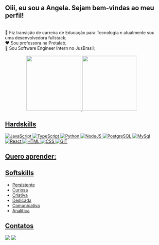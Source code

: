 ## Oiii, eu sou a Angela. Sejam bem-vindas ao meu perfil! 
<br>
<div>
💼 Fiz transição de carreira de Educação para Tecnologia e atualmente sou uma desenvolvedora fullstack;
</br>
❤️ Sou professora na Pretalab;
</br>  
💙 Sou Software Engineer Intern no JusBrasil;
</br>  

</div>
</br>  
<div align="center">
  <a href="https://github.com/alopo2">
  <img height="180em" src="https://github-readme-stats.vercel.app/api?username=alopo2&show_icons=true&theme=highcontrast&include_all_commits=true&count_private=true"/>
  <img height="180em" src="https://github-readme-stats.vercel.app/api/top-langs/?username=alopo2&layout=compact&langs_count=7&theme=highcontrast"/>
</div>

## Hardskills <br>

![JavaScript](https://img.shields.io/badge/JavaScript-323330?style=for-the-badge&logo=javascript&logoColor=F7DF1E)
![TypeScript](https://img.shields.io/badge/TypeScript-007ACC?style=for-the-badge&logo=typescript&logoColor=white)
![Python](https://img.shields.io/badge/Python-3776AB?style=for-the-badge&logo=python&logoColor=white)
![NodeJS](https://img.shields.io/badge/Node.js-339933?style=for-the-badge&logo=nodedotjs&logoColor=white)
![PostgreSQL](https://img.shields.io/badge/PostgreSQL-316192?style=for-the-badge&logo=postgresql&logoColor=white)
![MySql](https://img.shields.io/badge/MySQL-00000F?style=for-the-badge&logo=mysql&logoColor=white)
![React](https://img.shields.io/badge/React-20232A?style=for-the-badge&logo=react&logoColor=61DAFB)
![HTML](https://img.shields.io/badge/HTML5-E34F26?style=for-the-badge&logo=html5&logoColor=white)
![CSS](https://img.shields.io/badge/CSS3-1572B6?style=for-the-badge&logo=css3&logoColor=white)
![GIT](https://img.shields.io/badge/GIT-E44C30?style=for-the-badge&logo=git&logoColor=white)
  

## Quero aprender: <br>
  
  

## Softskills

- Persistente
- Curiosa
- Criativa
- Dedicada
- Comunicativa
- Analítica

  
## Contatos
 
<div> 
 
  <a href = "mailto:angelalopo@outlook.com"><img src="https://img.shields.io/badge/Microsoft_Outlook-0078D4?style=for-the-badge&logo=microsoft-outlook&logoColor=white" target="_blank"></a>
  <a href="https://www.linkedin.com/in/angelalopo/" target="_blank"><img src="https://img.shields.io/badge/-LinkedIn-%230077B5?style=for-the-badge&logo=linkedin&logoColor=white" target="_blank"></a> 
 
</div>
